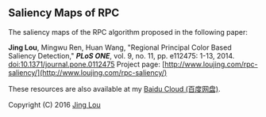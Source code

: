 ## Saliency Maps of RPC

The saliency maps of the RPC algorithm proposed in the following paper:

**Jing Lou**, Mingwu Ren, Huan Wang, "Regional Principal Color Based Saliency Detection," ***PLoS ONE***, vol. 9, no. 11, pp. e112475: 1-13, 2014. [doi:10.1371/journal.pone.0112475](http://www.plosone.org/article/info%3Adoi%2F10.1371%2Fjournal.pone.0112475) 
Project page: [http://www.loujing.com/rpc-saliency/](http://www.loujing.com/rpc-saliency/)

These resources are also available at my [Baidu Cloud (百度网盘)](http://pan.baidu.com/s/1kUByzrx#list/path=%2Fresearch%2Fp2014-rpc-saliency%2FSalMaps).

Copyright (C) 2016 [Jing Lou](http://www.loujing.com)